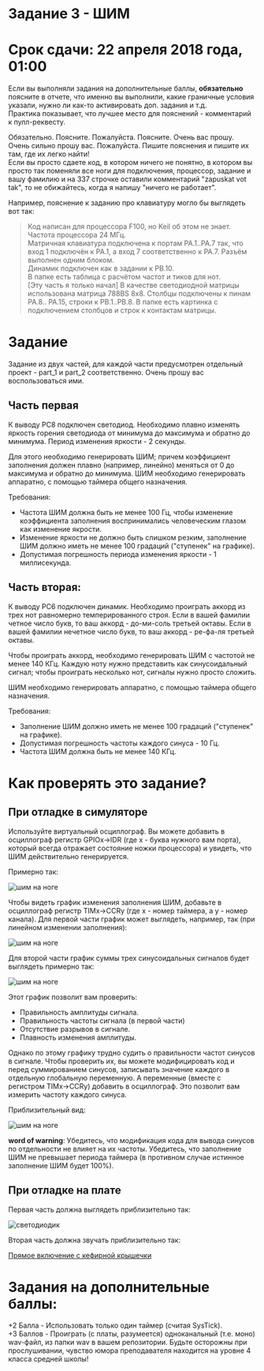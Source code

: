 
# Задание 3 - ШИМ
# Срок сдачи: 22 апреля 2018 года, 01:00

Если вы выполняли задания на дополнительные баллы, **обязательно** поясните в отчете, что именно вы выполнили, какие граничные условия указали, нужно ли как-то активировать доп. задания и т.д.  
Практика показывает, что лучшее место для пояснений - комментарий к пулл-реквесту.  

Обязательно. Поясните. Пожалуйста. Поясните. Очень вас прошу. Очень сильно прошу вас. Пожалуйста. Пишите пояснения и пишите их там, где их легко найти!    
Если вы просто сдаете код, в котором ничего не понятно, в котором вы просто так поменяли все ноги для подключения, процессор, задание и вашу фамилию и на 337 строчке оставили комментарий "zapuskat vot tak", то не обижайтесь, когда я напишу "ничего не работает".

Например, пояснение к заданию про клавиатуру могло бы выглядеть вот так:

>Код написан для процессора F100, но Keil об этом не знает. Частота процессора 24 МГц.  
Матричная клавиатура подключена к портам PA.1..PA.7 так, что вход 1 подключён к PA.1, а вход 7 соответственно к PA.7. Разъём выполнен одним блоком.  
Динамик подключен как в задании к PB.10.  
В папке есть таблица с расчётом частот и тиков для нот.  
[Эту часть я только начал] В качестве светодиодной матрицы использована матрица 788BS 8х8. Столбцы подключены к пинам PA.8.. PA.15, строки к PB.1..PB.8. В папке есть картинка с подключением столбцов и строк к контактам матрицы.

# Задание

Задание из двух частей, для каждой части предусмотрен отдельный проект - part_1 и part_2 соответственно. Очень прошу вас воспользоваться ими.

## Часть первая

К выводу РС8 подключен светодиод. Необходимо плавно изменять яркость горения светодиода от минимума до максимума и обратно до минимума. Период изменения яркости - 2 секунды.

Для этого необходимо генерировать ШИМ; причем коэффициент заполнения должен плавно (например, линейно) меняться от 0 до максимума и обратно до минимума. ШИМ необходимо генерировать аппаратно, с помощью таймера общего назначения.

Требования:

 - Частота ШИМ должна быть не менее 100 Гц, чтобы изменение коэффициента заполнения воспринимались человеческим глазом как изменение якрости.
 - Изменение яркости не должно быть слишком резким, заполнение ШИМ должно иметь не менее 100 градаций ("ступенек" на графике). 
 - Допустимая погрешность периода изменения яркости - 1 миллисекунда.

## Часть вторая:

К выводу РС6 подключен динамик. Необходимо проиграть аккорд из трех нот равномерно темперированного строя.
Если в вашей фамилии четное число букв, то ваш аккорд - до-ми-соль третьей октавы.
Если в вашей фамилии нечетное число букв, то ваш аккорд - ре-фа-ля третьей октавы.

Чтобы проиграть аккорд, необходимо генерировать ШИМ с частотой не менее 140 КГц. Каждую ноту нужно представить как синусоидальный сигнал; чтобы проиграть несколько нот, сигналы нужно просто сложить.

ШИМ необходимо генерировать аппаратно, с помощью таймера общего назначения. 

Требования:
 - Заполнение ШИМ должно иметь не менее 100 градаций ("ступенек" на графике).
 - Допустимая погрешность частоты каждого синуса - 10 Гц.
 - Частота ШИМ должна быть не менее 140 КГц.

# Как проверять это задание?

## При отладке в симуляторе

Используйте виртуальный осциллограф. Вы можете добавить в осциллограф регистр GPIOx->IDR (где x - буква нужного вам порта), который всегда отражает состояние ножки процессора) и увидеть, что ШИМ действительно генерируется.

Примерно так:

![шим на ноге](.media/pwm_linear_pin.png)

Чтобы видеть график изменения заполнения ШИМ, добавьте в осциллограф регистр TIMx->CCRy (где x - номер таймера, а y - номер канала). Для первой части график может выглядеть, например, так (при линейном изменении заполнения):

![шим на ноге](.media/pwm_linear.png)

Для второй части график суммы трех синусоидальных сигналов будет выглядеть примерно так:

![шим на ноге](.media/pwm_three_sine.png)

Этот график позволит вам проверить:
 - Правильность амплитуды сигнала.
 - Правильность частоты сигнала (в первой части)
 - Отсутствие разрывов в сигнале.
 - Плавность изменения амплитуды.

Однако по этому графику трудно судить о правильности частот синусов в сигнале. Чтобы проверить их, вы можете модифицировать код и перед суммированием синусов, записывать значение каждого в отдельную глобальную переменную. А переменные (вместе с регистром TIMx->CCRy) добавить в осциллограф. Это позволит вам измерить частоту каждого синуса. 

Приблизительный вид:

![шим на ноге](.media/pwm_separate_sines.png)

**word of warning**: Убедитесь, что модификация кода для вывода синусов по отдельности не влияет на их частоты. Убедитесь, что заполнение ШИМ не превышает периода таймера (в противном случае истинное заполнение ШИМ будет 100%).

## При отладке на плате

Первая часть должна выглядеть приблизительно так:

![светодиодик](.media/led.gif)

Вторая часть должна звучать приблизительно так:

[Прямое включение с кефирной крышечки](https://vocaroo.com/i/s0uhLQBNaq5J)

# Задания на дополнительные баллы:

+2 Балла - Использовать только один таймер (считая SysTick).  
+3 Баллов - Проиграть (с платы, разумеется) одноканальный (т.е. моно) wav-файл, из папки wav в вашем репозитории. Будьте осторожны при прослушивании, чувство юмора преподавателя находится на уровне 4 класса средней школы!


